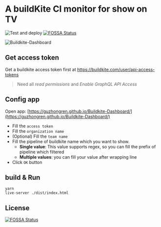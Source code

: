 # A buildKite CI monitor for show on TV

![Test and deploy](https://github.com/guzhongren/Buildkite-Dashboard/workflows/Test%20and%20deploy/badge.svg)
[![FOSSA Status](https://app.fossa.com/api/projects/git%2Bgithub.com%2Fguzhongren%2FBuildkite-Dashboard.svg?type=shield)](https://app.fossa.com/projects/git%2Bgithub.com%2Fguzhongren%2FBuildkite-Dashboard?ref=badge_shield)


![Buildkite-Dashboard](./src/assets/Buildkite-dashboard.gif)

## Get access token

Get a buildkite access token first at https://buildkite.com/user/api-access-tokens

> Need all _read permissions_ and _Enable GraphQL API Access_

## Config app

Open app: [https://guzhongren.github.io/Buildkite-Dashboard/](https://guzhongren.github.io/Buildkite-Dashboard/)

* Fill the `access token`
* Fill the `organization name`
* (Optional) Fill the `team name`
* Fill the pipeline of buildkite name which you want to show.
  * __Single value__: This value supports regex, so you can fill the prefix of pipeline which filtered
  * __Multiple values__: you can fill your value after wrapping line
* Click `OK` button

## build & Run

```shell
yarn
live-server ./dist/index.html
```



## License
[![FOSSA Status](https://app.fossa.com/api/projects/git%2Bgithub.com%2Fguzhongren%2FBuildkite-Dashboard.svg?type=large)](https://app.fossa.com/projects/git%2Bgithub.com%2Fguzhongren%2FBuildkite-Dashboard?ref=badge_large)
